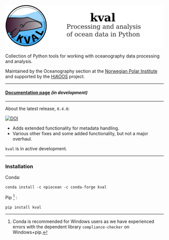 ![image](https://raw.githubusercontent.com/npiocean/kval/master/graphics/kval_banner.png)

Collection of Python tools for working with oceanography data processing and analysis.

Maintained by the Oceanography section at the [Norwegian Polar Institute](https://www.npolar.no/en/) and supported by the [HiAOOS](https://hiaoos.eu/) project.
___


#### [Documentation page](https://kval.readthedocs.io/) *(in development)*

___

About the latest release, `0.4.0`:

[![DOI](https://zenodo.org/badge/DOI/10.5281/NNN)](https://doi.org/10.5281/NNN)

- Adds extended functionality for metadata handling.
- Various other fixes and some added functionality, but not a major overhaul. 


`kval` is in active development.

___


### Installation

Conda:

    conda install -c npiocean -c conda-forge kval


Pip [^tag] :

    pip install kval


[^tag]: Conda is recommended for Windows users as we have experienced errors with the dependent library `compliance-checker` on Windows+pip.